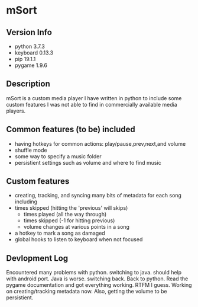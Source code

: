 # mSort

## Version Info
  * python 3.7.3
  * keyboard 0.13.3
  * pip 19.1.1
  * pygame 1.9.6

## Description
mSort is a custom media player I have written in python to include some custom features I was not able to find in commercially available media players.

## Common features (to be) included
  * having hotkeys for common actions: play/pause,prev,next,and volume
  * shuffle mode
  * some way to specify a music folder
  * persistient settings such as volume and where to find music

## Custom features
  * creating, tracking, and syncing many bits of metadata for each song including
  * times skipped (hitting the 'previous' will skips)
    * times played (all the way through)
    * times skipped (-1 for hitting previous)
    * volume changes at various points in a song
  * a hotkey to mark a song as damaged
  * global hooks to listen to keyboard when not focused
	
## Devlopment Log
Encountered many problems with python. switching to java. should help with android port.
Java is worse. switching back.
Back to python. Read the pygame documentation and got everything working. RTFM I guess.
Working on creating/tracking metadata now. Also, getting the volume to be persistient.